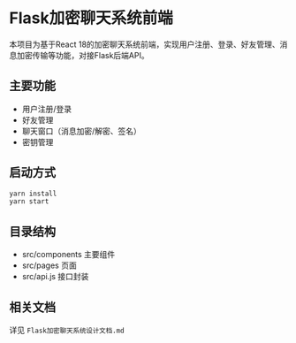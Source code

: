 # Flask加密聊天系统前端

本项目为基于React 18的加密聊天系统前端，实现用户注册、登录、好友管理、消息加密传输等功能，对接Flask后端API。

## 主要功能
- 用户注册/登录
- 好友管理
- 聊天窗口（消息加密/解密、签名）
- 密钥管理

## 启动方式
```bash
yarn install
yarn start
```

## 目录结构
- src/components 主要组件
- src/pages 页面
- src/api.js 接口封装

## 相关文档
详见 `Flask加密聊天系统设计文档.md`
